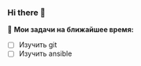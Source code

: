 ### Hi there 👋

🚧 **Мои задачи на ближайшее время:**
<!-- TODO-IST:START -->
* [ ] Изучить git
* [ ] Изучить ansible      
<!-- TODO-IST:END -->


<!--
**LPKI-Ramen/LPKI-Ramen** is a ✨ _special_ ✨ repository because its `README.md` (this file) appears on your GitHub profile.

Here are some ideas to get you started:

- 🔭 I’m currently working on ...
- 🌱 I’m currently learning ...
- 👯 I’m looking to collaborate on ...
- 🤔 I’m looking for help with ...
- 💬 Ask me about ...
- 📫 How to reach me: ...
- 😄 Pronouns: ...
- ⚡ Fun fact: ...
-->
